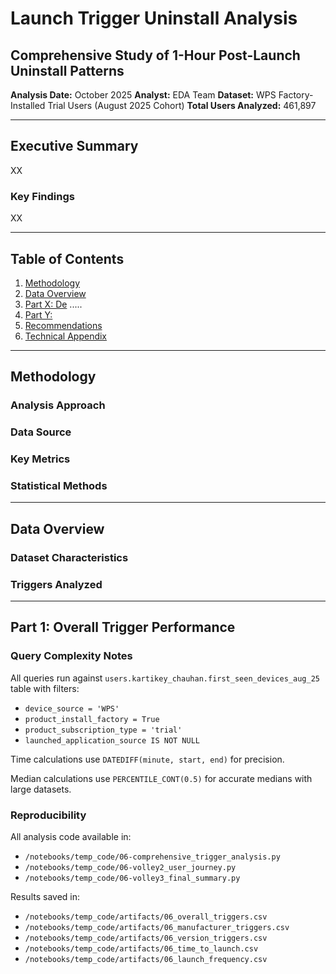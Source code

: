 # Launch Trigger Uninstall Analysis
## Comprehensive Study of 1-Hour Post-Launch Uninstall Patterns

**Analysis Date:** October 2025
**Analyst:** EDA Team
**Dataset:** WPS Factory-Installed Trial Users (August 2025 Cohort)
**Total Users Analyzed:** 461,897

---

## Executive Summary
XX
### Key Findings
XX

---

## Table of Contents

1. [Methodology](#methodology)
2. [Data Overview](#data-overview)
3. [Part X: De](#part-1)
.....
10. [Part Y:](#part-8)
11. [Recommendations](#recommendations)
12. [Technical Appendix](#technical-appendix)

---

## Methodology

### Analysis Approach

### Data Source

### Key Metrics

### Statistical Methods

---

## Data Overview

### Dataset Characteristics

### Triggers Analyzed

---

## Part 1: Overall Trigger Performance


### Query Complexity Notes

All queries run against `users.kartikey_chauhan.first_seen_devices_aug_25` table with filters:
- `device_source = 'WPS'`
- `product_install_factory = True`
- `product_subscription_type = 'trial'`
- `launched_application_source IS NOT NULL`

Time calculations use `DATEDIFF(minute, start, end)` for precision.

Median calculations use `PERCENTILE_CONT(0.5)` for accurate medians with large datasets.

### Reproducibility

All analysis code available in:
- `/notebooks/temp_code/06-comprehensive_trigger_analysis.py`
- `/notebooks/temp_code/06-volley2_user_journey.py`
- `/notebooks/temp_code/06-volley3_final_summary.py`

Results saved in:
- `/notebooks/temp_code/artifacts/06_overall_triggers.csv`
- `/notebooks/temp_code/artifacts/06_manufacturer_triggers.csv`
- `/notebooks/temp_code/artifacts/06_version_triggers.csv`
- `/notebooks/temp_code/artifacts/06_time_to_launch.csv`
- `/notebooks/temp_code/artifacts/06_launch_frequency.csv`
